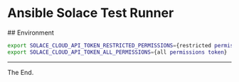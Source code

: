 # Ansible Solace Test Runner

## Environment

````bash
export SOLACE_CLOUD_API_TOKEN_RESTRICTED_PERMISSIONS={restricted permissions token}
export SOLACE_CLOUD_API_TOKEN_ALL_PERMISSIONS={all permissions token}
````

---
The End.
